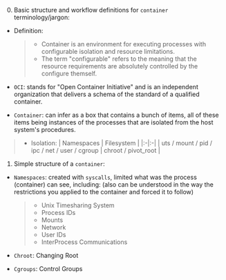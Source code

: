 0. Basic structure and workflow definitions for `container` terminology/jargon:

- Definition:

  > - Container is an environment for executing processes with configurable isolation and resource limitations.
  > - The term "configurable" refers to the meaning that the resource requirements are absolutely controlled by the configure themself.

- `OCI`: stands for "Open Container Initiative" and is an independent organization that delivers a schema of the standard of a qualified container.

- `Container`: can infer as a box that contains a bunch of items, all of these items being instances of the processes that are isolated from the host system's procedures.

> - Isolation:
>   | Namespaces | Filesystem |
>   |:-|:-|
>   | uts / mount / pid / ipc / net / user / cgroup | chroot / pivot_root |

1. Simple structure of a `container`:

- `Namespaces`: created with `syscalls`, limited what was the process (container) can see,
  including: (also can be understood in the way the restrictions you applied to the container
  and forced it to follow)

  > - Unix Timesharing System
  > - Process IDs
  > - Mounts
  > - Network
  > - User IDs
  > - InterProcess Communications

- `Chroot`: Changing Root
- `Cgroups`: Control Groups
